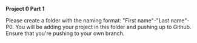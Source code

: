 **Project 0 Part 1**

Please create a folder with the naming format: "First name"-"Last name"-P0.
You will be adding your project in this folder and pushing up to Github. Ensure that you're pushing to your own branch. 
